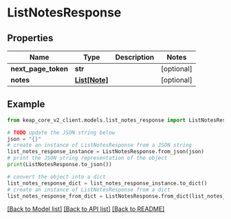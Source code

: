 # ListNotesResponse


## Properties

Name | Type | Description | Notes
------------ | ------------- | ------------- | -------------
**next_page_token** | **str** |  | [optional] 
**notes** | [**List[Note]**](Note.md) |  | [optional] 

## Example

```python
from keap_core_v2_client.models.list_notes_response import ListNotesResponse

# TODO update the JSON string below
json = "{}"
# create an instance of ListNotesResponse from a JSON string
list_notes_response_instance = ListNotesResponse.from_json(json)
# print the JSON string representation of the object
print(ListNotesResponse.to_json())

# convert the object into a dict
list_notes_response_dict = list_notes_response_instance.to_dict()
# create an instance of ListNotesResponse from a dict
list_notes_response_from_dict = ListNotesResponse.from_dict(list_notes_response_dict)
```
[[Back to Model list]](../README.md#documentation-for-models) [[Back to API list]](../README.md#documentation-for-api-endpoints) [[Back to README]](../README.md)


